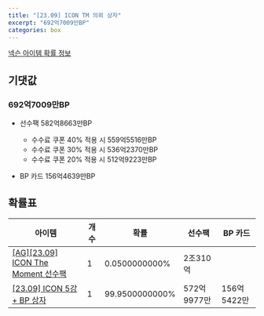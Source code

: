 ```yaml
---
title: "[23.09] ICON TM 의뢰 상자"
excerpt: "692억7009만BP"
categories: box
---
```

[넥슨 아이템 확률 정보](http://iteminfo.nexon.com/probability/fo4?sn=7246)

## 기댓값
### 692억7009만BP
- 선수팩 582억8663만BP
  - 수수료 쿠폰 40% 적용 시 559억5516만BP
  - 수수료 쿠폰 30% 적용 시 536억2370만BP
  - 수수료 쿠폰 20% 적용 시 512억9223만BP

- BP 카드 156억4639만BP

## 확률표

|아이템|개수|확률|선수팩|BP 카드|
|---|---|---|---|---|
|[[AG][23.09] ICON The Moment 선수팩](/player/7245)|1|0.0500000000%|2조310억||
|[[23.09] ICON 5강 + BP 상자](/box/7260)|1|99.9500000000%|572억9977만|156억5422만|
